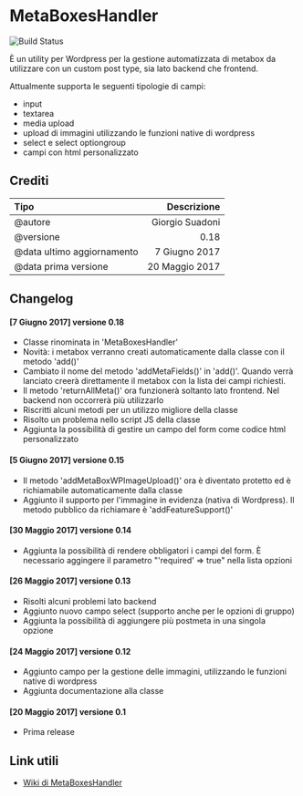 MetaBoxesHandler
================

![Build Status](https://img.shields.io/badge/build-v0.18-green.svg?style=flat)

È un utility per Wordpress per la gestione automatizzata di metabox da utilizzare con un custom post type, sia lato backend che frontend.

Attualmente supporta le seguenti tipologie di campi:
* input
* textarea
* media upload
* upload di immagini utilizzando le funzioni native di wordpress
* select e select optiongroup
* campi con html personalizzato



Crediti
-------

|Tipo|Descrizione|
|:---|---:|
|@autore|Giorgio Suadoni|
|@versione|0.18|
|@data ultimo aggiornamento|7 Giugno 2017|
|@data prima versione|20 Maggio 2017|



Changelog
---------

#### [7 Giugno 2017] versione 0.18
* Classe rinominata in 'MetaBoxesHandler'
* Novità: i metabox verranno creati automaticamente dalla classe con il metodo 'add()'
* Cambiato il nome del metodo 'addMetaFields()' in 'add()'. Quando verrà lanciato creerà direttamente il metabox con la lista dei campi richiesti.
* Il metodo 'returnAllMeta()' ora funzionerà soltanto lato frontend. Nel backend non occorrerà più utilizzarlo
* Riscritti alcuni metodi per un utilizzo migliore della classe
* Risolto un problema nello script JS della classe
* Aggiunta la possibilità di gestire un campo del form come codice html personalizzato

#### [5 Giugno 2017] versione 0.15
* Il metodo 'addMetaBoxWPImageUpload()' ora è diventato protetto ed è richiamabile automaticamente dalla classe
* Aggiunto il supporto per l'immagine in evidenza (nativa di Wordpress). Il metodo pubblico da richiamare è 'addFeatureSupport()'

#### [30 Maggio 2017] versione 0.14
* Aggiunta la possibilità di rendere obbligatori i campi del form. È necessario aggingere il parametro "'required' => true" nella lista opzioni

#### [26 Maggio 2017] versione 0.13
* Risolti alcuni problemi lato backend
* Aggiunto nuovo campo select (supporto anche per le opzioni di gruppo)
* Aggiunta la possibilità di aggiungere più postmeta in una singola opzione

#### [24 Maggio 2017] versione 0.12
* Aggiunto campo per la gestione delle immagini, utilizzando le funzioni native di wordpress
* Aggiunta documentazione alla classe

#### [20 Maggio 2017] versione 0.1
* Prima release



Link utili
----------

* [Wiki di MetaBoxesHandler](https://github.com/GiorgioKM/MetaBoxesHandler/wiki)